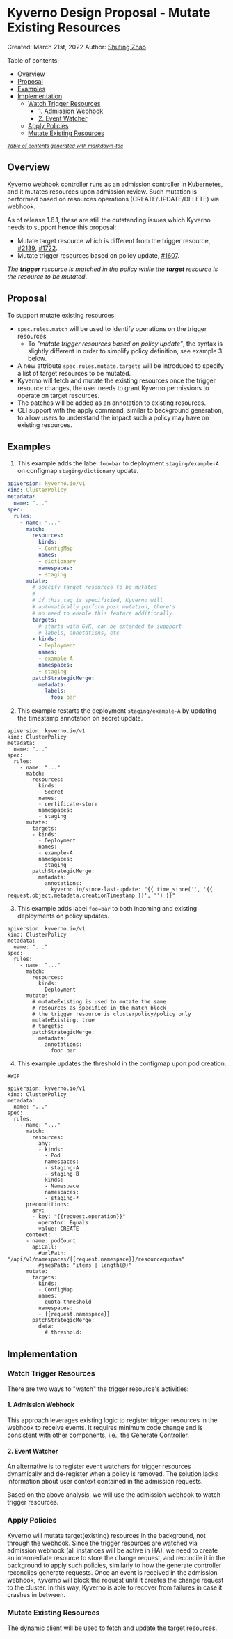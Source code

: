 # Kyverno Design Proposal - Mutate Existing Resources

Created: March 21st, 2022
Author: [Shuting Zhao](https://github.com/realshuting)


Table of contents:
  * [Overview](#overview)
  * [Proposal](#proposal)
  * [Examples](#examples)
  * [Implementation](#implementation)
    + [Watch Trigger Resources](#watch-trigger-resources)
      - [1. Admission Webhook](#1-admission-webhook)
      - [2. Event Watcher](#2-event-watcher)
    + [Apply Policies](#apply-policies)
    + [Mutate Existing Resources](#mutate-existing-resources)

<small><i><a href='http://ecotrust-canada.github.io/markdown-toc/'>Table of contents generated with markdown-toc</a></i></small>


## Overview

Kyverno webhook controller runs as an admission controller in Kubernetes, and it mutates resources upon admission review. Such mutation is performed based on resources operations (CREATE/UPDATE/DELETE) via webhook.

As of release 1.6.1, these are still the outstanding issues which Kyverno needs to support hence this proposal:

- Mutate target resource which is different from the trigger resource, [#2139](https://github.com/kyverno/kyverno/issues/2139), [#1722](https://github.com/kyverno/kyverno/issues/1722).
- Mutate trigger resources based on policy update, [#1607](https://github.com/kyverno/kyverno/issues/1607).

*The **trigger** resource is matched in the policy while the **target** resource is the resource to be mutated*.


## Proposal

To support mutate existing resources:

- `spec.rules.match` will be used to identify operations on the trigger resources
    - To *"mutate trigger resources based on policy update"*, the syntax is slightly different in order to simplify policy definition, see example 3 below.
- A new attribute `spec.rules.mutate.targets` will be introduced to specify a list of target resources to be mutated.
- Kyverno will fetch and mutate the existing resources once the trigger resource changes, the user needs to grant Kyverno permissions to operate on target resources.
- The patches will be added as an annotation to existing resources.
- CLI support with the apply command, similar to background generation, to allow users to understand the impact such a policy may have on existing resources.




## Examples

1. This example adds the label `foo=bar` to deployment `staging/example-A` on configmap `staging/dictionary` update.

```yaml
apiVersion: kyverno.io/v1
kind: ClusterPolicy
metadata:
  name: "..."
spec:
  rules:
    - name: "..."
      match:
        resources:
          kinds:
          - ConfigMap
          names:
          - dictionary
          namespaces:
          - staging
      mutate:
        # specify target resources to be mutated
        # 
        # if this tag is specificied, Kyverno will 
        # automatically perform post mutation, there's 
        # no need to enable this feature additionally
        targets:
          # starts with GVK, can be extended to suppport
          # labels, annotations, etc
        - kinds:
          - Deployment
          names:
          - example-A
          namespaces:
          - staging
        patchStrategicMerge:
          metadata:
            labels:
              foo: bar
```

2. This example restarts the deployment `staging/example-A` by updating the timestamp annotation on secret update.
```yaml=
apiVersion: kyverno.io/v1
kind: ClusterPolicy
metadata:
  name: "..."
spec:
  rules:
    - name: "..."
      match:
        resources:
          kinds:
          - Secret
          names:
          - certificate-store
          namespaces:
          - staging
      mutate:
        targets:
        - kinds:
          - Deployment
          names:
          - example-A
          namespaces:
          - staging
        patchStrategicMerge:
          metadata:
            annotations:
              kyverno.io/since-last-update: "{{ time_since('', '{{ request.object.metadata.creationTimestamp }}', '') }}"
```

3. This example adds label `foo=bar` to both incoming and existing deployments on policy updates.
```yaml=
apiVersion: kyverno.io/v1
kind: ClusterPolicy
metadata:
  name: "..."
spec:
  rules:
    - name: "..."
      match:
        resources:
          kinds:
          - Deployment
      mutate:
        # mutateExisting is used to mutate the same 
        # resources as specified in the match block
        # the trigger resource is clusterpolicy/policy only
        mutateExisting: true
        # targets:
        patchStrategicMerge:
          metadata:
            annotations:
              foo: bar
```

4. This example updates the threshold in the configmap upon pod creation.

```yaml=
#WIP

apiVersion: kyverno.io/v1
kind: ClusterPolicy
metadata:
  name: "..."
spec:
  rules:
    - name: "..."
      match:
        resources:
          any:
          - kinds:
            - Pod
            namespaces:
            - staging-A
            - staging-B
          - kinds:
            - Namespace
            namespaces:
            - staging-*
      preconditions:
        any:
        - key: "{{request.operation}}"
          operator: Equals
          value: CREATE
      context:
      - name: podCount
        apiCall:
          #urlPath: "/api/v1/namespaces/{{request.namespace}}/resourcequotas"
          #jmesPath: "items | length(@)"   
      mutate:
        targets:
        - kinds:
          - ConfigMap
          names:
          - quota-threshold
          namespaces:
          - {{request.namespace}}
        patchStrategicMerge:
          data:
            # threshold:
```


## Implementation

### Watch Trigger Resources

There are two ways to "watch" the trigger resource's activities:

#### 1. Admission Webhook

This approach leverages existing logic to register trigger resources in the webhook to receive events. It requires minimum code change and is consistent with other components, i.e., the Generate Controller.

#### 2. Event Watcher

An alternative is to register event watchers for trigger resources dynamically and de-register when a policy is removed. The solution lacks information about user context contained in the admission requests.

Based on the above analysis, we will use the admission webhook to watch trigger resources.

### Apply Policies

Kyverno will mutate target(existing) resources in the background, not through the webhook. Since the trigger resources are watched via admission webhook (all instances will be active in HA), we need to create an intermediate resource to store the change request, and reconcile it in the background to apply such policies, similarly to how the generate controller reconciles generate requests. Once an event is received in the admission webhook, Kyverno will block the request until it creates the change request to the cluster. In this way, Kyverno is able to recover from failures in case it crashes in between.

### Mutate Existing Resources

The dynamic client will be used to fetch and update the target resources.
